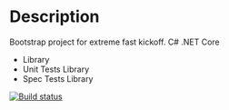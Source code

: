 # Description

Bootstrap project for extreme fast kickoff. C# .NET Core

- Library
- Unit Tests Library
- Spec Tests Library

[![Build status](https://ci.appveyor.com/api/projects/status/hrm954v1lt856erf/branch/master?svg=true)](https://ci.appveyor.com/project/MarcoRavicini/tddacademycore/branch/master)